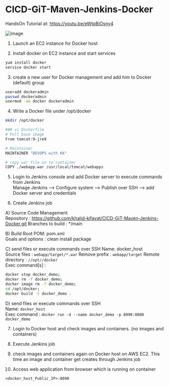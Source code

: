 # CICD-GiT-Maven-Jenkins-Docker

HandsOn Tutorial at:
https://youtu.be/eWtpBiOsny4 

![image](https://user-images.githubusercontent.com/78950897/113699704-5d347080-96ef-11eb-9fb9-91f2a13089e6.png)


1. Launch an EC2 instance for Docker host

2. Install docker on EC2 instance and start services 
  ```sh 
  yum install docker
  service docker start
  ```

3. create a new user for Docker management and add him to Docker (default) group
```sh
useradd dockeradmin
passwd dockeradmin
usermod -aG docker dockeradmin
```

4. Write a Docker file under /opt/docker

```sh
mkdir /opt/docker

### vi Dockerfile
# Pull base image 
From tomcat:9-jre9 

# Maintainer
MAINTAINER "DEVOPS with KK" 

# copy war file on to container 
COPY ./webapp.war /usr/local/tomcat/webapps
```

5. Login to Jenkins console and add Docker server to execute commands from Jenkins  
Manage Jenkins --> Configure system -->  Publish over SSH --> add Docker server and credentials

6. Create Jenkins job 

A) Source Code Management  
 Repository : https://github.com/khalid-kifayat/CICD-GiT-Maven-Jenkins-Docker.git
 Branches to build : */main  

B) Build
 Root POM: pom.xml  
 Goals and options : clean install package  
 
C) send files or execute commands over SSH
 Name: docker_host  
 Source files	: `webapp/target/*.war`
 Remove prefix	: `webapp/target`
 Remote directory	: `//opt//docker`  
 Exec command[s]	: 
  ```sh
  docker stop docker_demo;
  docker rm -f docker_demo;
  docker image rm -f docker_demo;
  cd /opt/docker;
  docker build -t docker_demo .
  ```

D) send files or execute commands over SSH  
  Name: `docker_host`  
  Exec command	: `docker run -d --name docker_demo -p 8090:8080 docker_demo`  

7. Login to Docker host and check images and containers. (no images and containers)

8. Execute Jenkins job

9. check images and containers again on Docker host on AWS EC2. This time an image and container get creates through Jenkins job

10. Access web application from browser which is running on container
```
<docker_host_Public_IP>:8090
```
